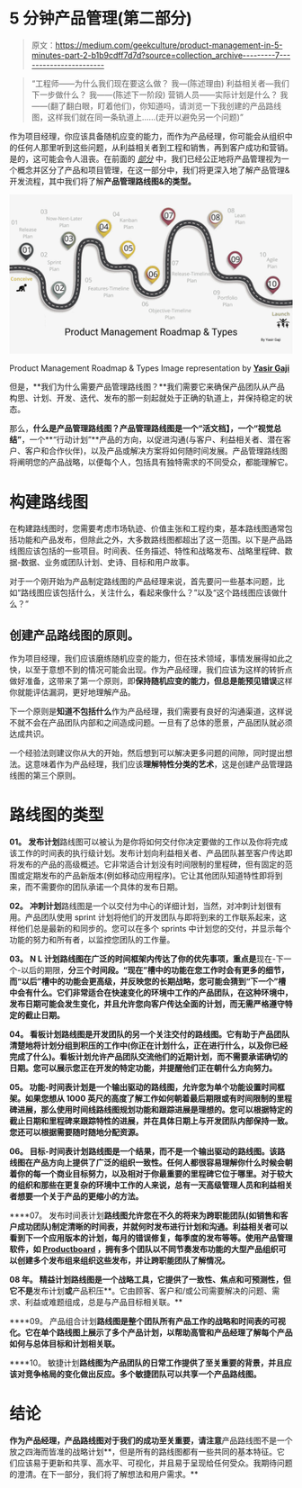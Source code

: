 # 5 分钟产品管理(第二部分)

> 原文：<https://medium.com/geekculture/product-management-in-5-minutes-part-2-b1b9cdff7d7d?source=collection_archive---------7----------------------->

> “工程师——为什么我们现在要这么做？
> 我—(陈述理由)
> 利益相关者—我们下一步做什么？
> 我——(陈述下一阶段)
> 营销人员——实际计划是什么？
> 我——(翻了翻白眼，盯着他们)，你知道吗，请浏览一下我创建的产品路线图，这样我们就在同一条轨道上……(走开以避免另一个问题)”

作为项目经理，你应该具备随机应变的能力，而作为产品经理，你可能会从组织中的任何人那里听到这些问题，从利益相关者到工程和销售，再到客户成功和营销。是的，这可能会令人沮丧。在前面的 [*部分*](/@Yasirgaji/product-management-in-5-minutes-part-1-6af41ef5e207) 中，我们已经公正地将产品管理视为一个概念并区分了产品和项目管理，在这一部分中，我们将更深入地了解产品管理&开发流程，其中我们将了解**产品管理路线图&的类型。**

![](img/c08da0dc7f3fbbe4096390067f4d8a38.png)

Product Management Roadmap & Types Image representation by [**Yasir Gaji**](https://yasirgaji.com)

但是，**我们为什么需要产品管理路线图？**我们需要它来确保产品团队从产品构思、计划、开发、迭代、发布的那一刻起就处于正确的轨道上，并保持稳定的状态。

那么，**什么是产品管理路线图？**产品管理路线图是一个**“活文档】，**一个**“视觉总结”**，一个**“行动计划”**产品的方向，以促进沟通(与客户、利益相关者、潜在客户、客户和合作伙伴)，以及产品或解决方案将如何随时间发展。产品管理路线图将阐明您的产品战略，以便每个人，包括具有独特需求的不同受众，都能理解它。

# 构建路线图

在构建路线图时，您需要考虑市场轨迹、价值主张和工程约束，基本路线图通常包括功能和产品发布，但除此之外，大多数路线图都超出了这一范围。以下是产品路线图应该包括的一些项目。时间表、任务描述、特性和战略发布、战略里程碑、数据-数据、业务或团队计划、史诗、目标和用户故事。

对于一个刚开始为产品制定路线图的产品经理来说，首先要问一些基本问题，比如“路线图应该包括什么，关注什么，看起来像什么？”以及“这个路线图应该做什么？”

## **创建产品路线图的原则。**

作为项目经理，我们应该磨练随机应变的能力，但在技术领域，事情发展得如此之快，以至于意想不到的情况可能会出现。作为产品经理，我们应该为这样的转折点做好准备，这带来了第一个原则，即**保持随机应变的能力，但总是能预见错误**这样你就能评估漏洞，更好地理解产品。

下一个原则是**知道不包括什么**作为产品经理，我们需要有良好的沟通渠道，这样说不就不会在产品团队内部和之间造成问题。一旦有了总体的愿景，产品团队就必须达成共识。

一个经验法则建议你从大的开始，然后想到可以解决更多问题的间隙，同时提出想法。这意味着作为产品经理，我们应该**理解特性分类的艺术**，这是创建产品管理路线图的第三个原则。

# 路线图的类型

**01。**
**发布计划**路线图可以被认为是你将如何交付你决定要做的工作以及你将完成该工作的时间表的执行级计划。发布计划向利益相关者、产品团队甚至客户传达即将发布的产品的高级概述。它非常适合计划没有时间限制的里程碑，但有固定的范围或定期发布的产品新版本(例如移动应用程序)。它让其他团队知道特性即将到来，而不需要你的团队承诺一个具体的发布日期。

**02。**
**冲刺计划**路线图是一个以交付为中心的详细计划，当然，对冲刺计划很有用。产品团队使用 sprint 计划将他们的开发团队与即将到来的工作联系起来，这样他们总是最新的和同步的。您可以在多个 sprints 中计划您的交付，并显示每个功能的努力和所有者，以监控您团队的工作量。

**03。**
**N L 计划路线图在广泛的时间框架内传达了你的优先事项，重点是**现在-下一个-以后的期限，**分三个时间段。“现在”槽中的功能在您工作时会有更多的细节，而“以后”槽中的功能会更高级，并反映您的长期战略，您可能会猜到“下一个”槽中会有什么。它们非常适合在快速变化的环境中工作的产品团队，在这种环境中，发布日期可能会发生变化，并且允许您向客户传达全面的计划，而无需严格遵守特定的截止日期。**

****04。**
**看板计划**路线图是开发团队的另一个关注交付的路线图。它有助于产品团队清楚地将计划分组到积压的工作中(你正在计划什么，正在进行什么，以及你已经完成了什么)。看板计划允许产品团队交流他们的近期计划，而不需要承诺确切的日期。您可以展示您正在开发的特定功能，并提醒他们正在朝什么方向努力。**

****05。**
**功能-时间表计划**是一个输出驱动的路线图，允许您为单个功能设置时间框架。如果您想从 1000 英尺的高度了解工作如何朝着最后期限或有时间限制的里程碑进展，那么使用时间线路线图规划功能和跟踪进展是理想的。您可以根据特定的截止日期和里程碑来跟踪特性的进展，并在具体日期上与开发团队内部保持一致。您还可以根据需要随时随地分配资源。**

****06。**
**目标-时间表计划**路线图是一个结果，而不是一个输出驱动的路线图。该路线图在产品方向上提供了广泛的组织一致性。任何人都很容易理解你什么时候会朝着你的每一个商业目标努力，以及相对于你最重要的里程碑它位于哪里。对于较大的组织和那些在更复杂的环境中工作的人来说，总有一天高级管理人员和利益相关者想要一个关于产品的更缩小的方法。**

****07。
发布时间表计划**路线图允许您在不久的将来为跨职能团队(如销售和客户成功团队)制定清晰的时间表，并就何时发布进行计划和沟通。利益相关者可以看到下一个应用版本的计划，每月的错误修复，每季度的发布等等。使用产品管理软件，如 [Productboard](https://www.productboard.com/) ，拥有多个团队以不同节奏发布功能的大型产品组织可以创建多个发布组来组织这些发布，并让跨职能团队了解情况。**

**08 年。
精益计划路线图是一个战略工具，它提供了一致性、焦点和可预测性，但它不是**发布计划**或**产品积压**。它由顾客、客户和/或公司需要解决的问题、需求、利益或难题组成，总是与产品目标相关联。**

****09。
产品组合计划**路线图是整个团队所有产品工作的战略和时间表的可视化。它在单个路线图上展示了多个产品计划，以帮助高管和产品经理了解每个产品如何与总体目标和计划相关联。**

****10。
敏捷计划**路线图为产品团队的日常工作提供了至关重要的背景，并且应该对竞争格局的变化做出反应。多个敏捷团队可以共享一个产品路线图。**

# **结论**

**作为产品经理，产品路线图对于我们的成功至关重要，请注意**产品路线图不是一个放之四海而皆准的战略计划**，但是所有的路线图都有一些共同的基本特征。它们应该易于更新和共享、高水平、可视化，并且易于呈现给任何受众。我期待问题的澄清。在下一部分，我们将了解想法和用户需求。**